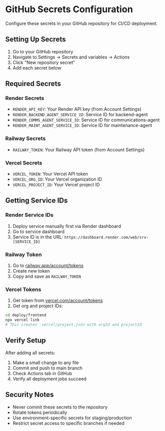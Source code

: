 # GitHub Secrets Configuration

Configure these secrets in your GitHub repository for CI/CD deployment.

## Setting Up Secrets

1. Go to your GitHub repository
2. Navigate to Settings → Secrets and variables → Actions
3. Click "New repository secret"
4. Add each secret below

## Required Secrets

### Render Secrets
- `RENDER_API_KEY`: Your Render API key (from Account Settings)
- `RENDER_BACKEND_AGENT_SERVICE_ID`: Service ID for backend-agent
- `RENDER_COMMS_AGENT_SERVICE_ID`: Service ID for communications-agent
- `RENDER_MAINT_AGENT_SERVICE_ID`: Service ID for maintenance-agent

### Railway Secrets
- `RAILWAY_TOKEN`: Your Railway API token (from Account Settings)

### Vercel Secrets
- `VERCEL_TOKEN`: Your Vercel API token
- `VERCEL_ORG_ID`: Your Vercel organization ID
- `VERCEL_PROJECT_ID`: Your Vercel project ID

## Getting Service IDs

### Render Service IDs
1. Deploy service manually first via Render dashboard
2. Go to service dashboard
3. Service ID is in the URL: `https://dashboard.render.com/web/srv-[SERVICE_ID]`

### Railway Token
1. Go to [railway.app/account/tokens](https://railway.app/account/tokens)
2. Create new token
3. Copy and save as `RAILWAY_TOKEN`

### Vercel Tokens
1. Get token from [vercel.com/account/tokens](https://vercel.com/account/tokens)
2. Get org and project IDs:
```bash
cd deploy/frontend
npx vercel link
# This creates .vercel/project.json with orgId and projectId
```

## Verify Setup

After adding all secrets:
1. Make a small change to any file
2. Commit and push to main branch
3. Check Actions tab in GitHub
4. Verify all deployment jobs succeed

## Security Notes

- Never commit these secrets to the repository
- Rotate tokens periodically
- Use environment-specific secrets for staging/production
- Restrict secret access to specific branches if needed